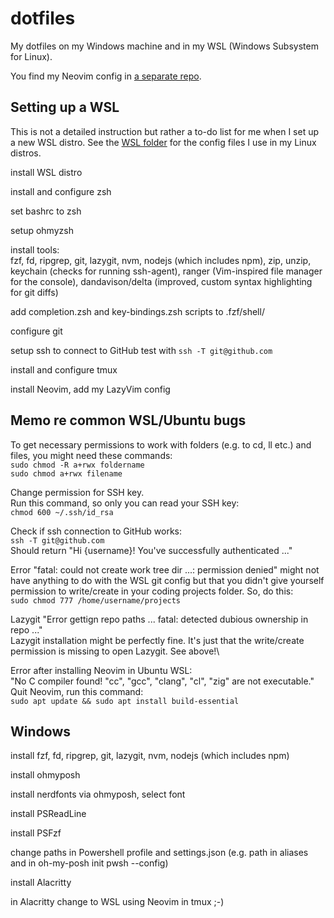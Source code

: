 # dotfiles

My dotfiles on my Windows machine and in my WSL (Windows Subsystem for Linux).

You find my Neovim config in [a separate repo](https://github.com/chrisgleitze/init.lua).

## Setting up a WSL

This is not a detailed instruction but rather a to-do list for me when I set up a new WSL distro. See the [WSL folder](/WSL) for the config files I use in my Linux distros.

install WSL distro

install and configure zsh

set bashrc to zsh

setup ohmyzsh

install tools:\
fzf, fd, ripgrep, git, lazygit, nvm, nodejs (which includes npm), zip, unzip, keychain (checks for running ssh-agent), ranger (Vim-inspired file manager for the console), dandavison/delta (improved, custom syntax highlighting for git diffs)

add completion.zsh and key-bindings.zsh scripts to .fzf/shell/

configure git

setup ssh to connect to GitHub
test with
`ssh -T git@github.com`

install and configure tmux

install Neovim, add my LazyVim config

## Memo re common WSL/Ubuntu bugs

To get necessary permissions to work with folders (e.g. to cd, ll etc.) and files, you might need these commands:\
`sudo chmod -R a+rwx foldername`\
`sudo chmod a+rwx filename`

Change permission for SSH key.\
Run this command, so only you can read your SSH key:\
`chmod 600 ~/.ssh/id_rsa`

Check if ssh connection to GitHub works:\
`ssh -T git@github.com`\
Should return "Hi {username}! You've successfully authenticated ..."

Error "fatal: could not create work tree dir ...: permission denied" might not have anything to do with the WSL git config but that you didn't give yourself permission to write/create in your coding projects folder. So, do this:\
`sudo chmod 777 /home/username/projects`

Lazygit "Error gettign repo paths ... fatal: detected dubious ownership in repo ..."\
Lazygit installation might be perfectly fine. It's just that the write/create permission is missing to open Lazygit. See above!\

Error after installing Neovim in Ubuntu WSL:\
"No C compiler found! "cc", "gcc", "clang", "cl", "zig" are not executable."\
Quit Neovim, run this command:\
`sudo apt update && sudo apt install build-essential`

## Windows

install fzf, fd, ripgrep, git, lazygit, nvm, nodejs (which includes npm)

install ohmyposh

install nerdfonts via ohmyposh, select font

install PSReadLine

install PSFzf

change paths in Powershell profile and settings.json (e.g. path in aliases and in oh-my-posh init pwsh --config)

install Alacritty

in Alacritty change to WSL using Neovim in tmux ;-)
